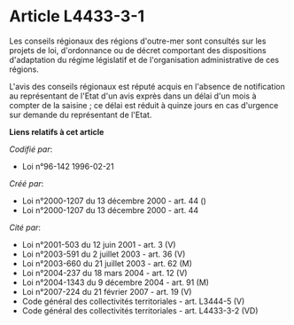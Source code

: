 # Article L4433-3-1

Les conseils régionaux des régions d'outre-mer sont consultés sur les projets de loi, d'ordonnance ou de décret comportant
des dispositions d'adaptation du régime législatif et de l'organisation administrative de ces régions.

L'avis des conseils régionaux est réputé acquis en l'absence de notification au représentant de l'Etat d'un avis exprès dans
un délai d'un mois à compter de la saisine ; ce délai est réduit à quinze jours en cas d'urgence sur demande du représentant
de l'Etat.

**Liens relatifs à cet article**

_Codifié par_:

  - Loi n°96-142 1996-02-21

_Créé par_:

  - Loi n°2000-1207 du 13 décembre 2000 - art. 44 ()
  - Loi n°2000-1207 du 13 décembre 2000 - art. 44

_Cité par_:

  - Loi n°2001-503 du 12 juin 2001 - art. 3 (V)
  - Loi n°2003-591 du 2 juillet 2003 - art. 36 (V)
  - Loi n°2003-660 du 21 juillet 2003 - art. 62 (M)
  - Loi n°2004-237 du 18 mars 2004 - art. 12 (V)
  - Loi n°2004-1343 du 9 décembre 2004 - art. 91 (M)
  - Loi n°2007-224 du 21 février 2007 - art. 19 (V)
  - Code général des collectivités territoriales - art. L3444-5 (V)
  - Code général des collectivités territoriales - art. L4433-3-2 (VD)

